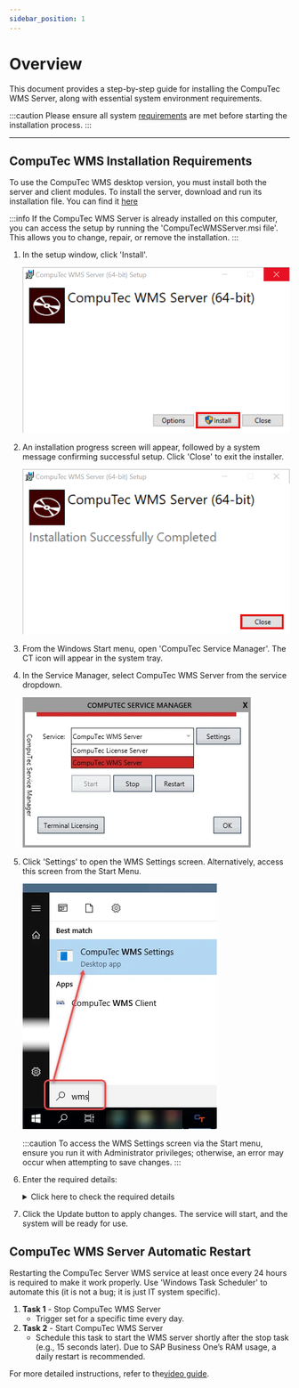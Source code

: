 ```yaml
---
sidebar_position: 1
---
```


# Overview

This document provides a step-by-step guide for installing the CompuTec WMS Server, along with essential system environment requirements.

:::caution
    Please ensure all system [requirements](../../installation/requirements.md) are met before starting the installation process.
:::

---

## CompuTec WMS Installation Requirements

To use the CompuTec WMS desktop version, you must install both the server and client modules.
To install the server, download and run its installation file. You can find it [here](../../../releases/download.md)

:::info
If the CompuTec WMS Server is already installed on this computer, you can access the setup by running the 'CompuTecWMSServer.msi file'. This allows you to change, repair, or remove the installation.
:::

1. In the setup window, click 'Install'.

    ![Install](../wms-server/media/computec-wms-setup.png)
2. An installation progress screen will appear, followed by a system message confirming successful setup. Click 'Close' to exit the installer.

    ![Install Close](../wms-server/media/computec-wms-setup-01.png)
3. From the Windows Start menu, open 'CompuTec Service Manager'. The CT icon will appear in the system tray.

4. In the Service Manager, select CompuTec WMS Server from the service dropdown.

    ![CompuTec WMS Server](./media/computec-wms-server.webp)
5. Click 'Settings' to open the WMS Settings screen. Alternatively, access this screen from the Start Menu.

    ![CompuTec WMS Settings](./media/start-menu-wms-settings.webp)

    :::caution
       To access the WMS Settings screen via the Start menu, ensure you run it with Administrator privileges; otherwise, an error may occur when attempting to save changes.
    :::
6. Enter the required details:
    <details>
    <summary>Click here to check the required details</summary>
    <div>
    ![CompuTec WMS - All Settings](./media/wms-all-settings.webp)
    1. Server Name - This should match the server name defined in the SAP Business One System Landscape Directory. (Default port for SAP HANA: 40000)
    2. License Server Name/Address - Enter the license server name/address. (Default port for SAP HANA: 30002)
    3. Cleanup connection pool every (min) - A connection pool is a cache of connections to a database. Set the interval (in minutes) for clearing the connection pool. It is created so that the connections can be reused during future requests to the database.
    4. SAP Business One User Name - Enter the User Name.
    5. Server Type - Select either HANA or MSSQL 20XX.
    6. Barcode Decoding Type - Here. you can select the barcode decoding type:
        - **CompuTec** – CompuTec WMS adapted GS1 standard. Click [here](../../barcode-scanning/overview.md#gs1-standard---computec-decoder) to find out more
        - **Odette** – Odette standard. Click [here](../../barcode-scanning/overview.md#odette-standard) to find out more.
        - **Custom** – Barcode interpreter without prefixes and with custom ones.  Click [here](../../barcode-scanning/overview.md#gs1-standard---computec-decoder) to find out more.
    7. Close inactive WMS session after (min) Time, after which a user is logged out from CompuTec WMS (in minutes).
    8. SAP Business One Password - Enter the SAP Business One Password.
    9. WMS Server Port - Enter the server port.
    10. SSL Connection - Click [here](ssl-connection.md) to find out more about SSL connection.
    11. Checking this option restarts a good service on losing CompuTec WMS to SAP Business One or a database connection. The option requires further setting up to be available to use.
        <details>
        <summary>Click here to find out more</summary>
        <div>
            Setting up an automatic CompuTec WMS Server restart in case of its crash:

            - Run Custom Configuration.
            - Go to the Common tab and check the Stop WMS Server when the ‘Company/database connection is lost’ checkbox and save changes.
            - Run Windows Services.
            - Find CompuTEc WMS Server service, right-click, and choose Properties.
            - Go to the Recovery tab.
            - Set ‘Restart the Service’ for the ‘First failure,’ ‘Second failure,’ and ‘Third failure’ fields.
            - Set ‘0’ for the ‘Restart fail count after’ and ‘Restart service after’ fields.
            - Click ‘Apply.’
        </div>
        </details>
    12. CompuTec AppEngine address.
    13. Company-Specific Configuration Options
    For each company on the server, right-click a company row to access additional configuration options
        1. **Install WMS Objects** - Select this option to install the CompuTec WMS objects (tables, fields) needed for the application to function correctly in the database. **This step must be completed before starting to use CompuTec WMS**. Click the option, enter the database credentials, and begin the installation process. Note: The process may vary slightly for new databases on HANA. For more details, check [here](../../../faq/faqs.md#cannot-install-computec-wms-objects-to-a-database).
        2. **Open Custom Config** - It leads to [Custom Configuration options](../../custom-configuration/overview.md).
        3. **User Settings** - In this section, you can enable a user for a specific database and set their language preference. This step is necessary for the user to work with CompuTec WMS.
        4. **Copy CC Settings to** - Copies configuration from one database to another in the same environment.
        5. **Reset CC to default** - Reverts all custom settings for the database to default.
        6. **Import CC Settings/Export CC Settings** - Export or import configuration settings to a file for easy transfer to another server.
        7. **Barcode Decoder - Export/Import Decoder Settings**. Export or import [Barcode Decoder settings](../../../user-guide/custom-decoder.md) as needed. Click [here](../../../user-guide/custom-decoder.md#decoder-definitions) to check the values set in Decoder Definition.
    14. Multi-Tenant SAP Option - Check this option to operate with the SAP Multi-Tenant option. After checking the option, click Register Servers. In the new form, click the last (empty) row, enter the server's IP address in Multi-Tenant, check its checkbox, and click Save.
    </div>
    </details>
7. Click the Update button to apply changes. The service will start, and the system will be ready for use.

## CompuTec WMS Server Automatic Restart

Restarting the CompuTec Server WMS service at least once every 24 hours is required to make it work properly. Use 'Windows Task Scheduler' to automate this (it is not a bug; it is just IT system specific).

1. **Task 1** - Stop CompuTec WMS Server
    - Trigger set for a specific time every day.
2. **Task 2** - Start CompuTec WMS Server
   - Schedule this task to start the WMS server shortly after the stop task (e.g., 15 seconds later). Due to SAP Business One’s RAM usage, a daily restart is recommended.

For more detailed instructions, refer to the[video guide](https://www.youtube.com/watch?v=O3K-E4Y0WU4).

